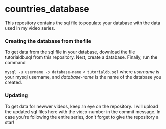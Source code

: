 # countries_database #
This repository contains the sql file to populate your database with the data used in my video series.

### Creating the database from the file

To get data from the sql file in your database, download the file tutorialdb.sql from this repository. Next, create a database. Finally, run the command

```mysql -u username -p database-name < tutorialdb.sql```
where _username_ is your mysql username, and _database-name_ is the name of the database you created.

### Updating

To get data for newwer videos, keep an eye on the repository. I will upload the updated sql files here with the video-number in the commit message. In case you're following the entire series, don't forget to give the repository a star!
